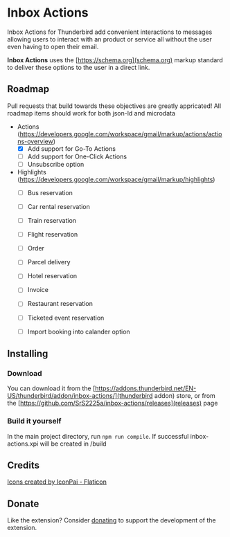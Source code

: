 # Inbox Actions
 Inbox Actions for Thunderbird add convenient interactions to messages allowing users to interact with an product or service all without the user even having to open their email.

 **Inbox Actions** uses the [https://schema.org](schema.org) markup standard to deliver these options to the user in a direct link. 

 ## Roadmap
 Pull requests that build towards these objectives are greatly appricated! All roadmap items should work for both json-ld and microdata

* Actions (https://developers.google.com/workspace/gmail/markup/actions/actions-overview)
  - [x] Add support for Go-To Actions
  - [ ] Add support for One-Click Actions
  - [ ] Unsubscribe option
* Highlights (https://developers.google.com/workspace/gmail/markup/highlights)
  - [ ] Bus reservation
  - [ ] Car rental reservation
  - [ ] Train reservation
  - [ ] Flight reservation
  - [ ] Order
  - [ ] Parcel delivery
  - [ ] Hotel reservation
  - [ ] Invoice
  - [ ] Restaurant reservation
  - [ ] Ticketed event reservation
  - [ ] Import booking into calander option


## Installing
### Download
You can download it from the [https://addons.thunderbird.net/EN-US/thunderbird/addon/inbox-actions/](thunderbird addon) store, or from the [https://github.com/SrS2225a/inbox-actions/releases](releases) page

### Build it yourself
In the main project directory, run `npm run compile`. If successful inbox-actions.xpi will be created in /build 

## Credits
<a href="https://www.flaticon.com/free-icons/">Icons created by IconPai - Flaticon</a>

## Donate
Like the extension? Consider [donating](https://liberapay.com/Eris/donate) to support the development of the extension.